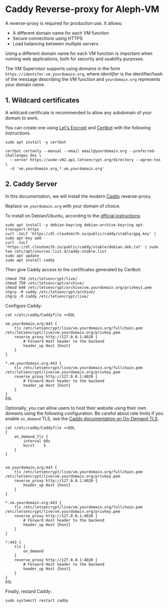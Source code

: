 # Caddy Reverse-proxy for Aleph-VM

A reverse-proxy is required for production use. It allows:

 - A different domain name for each VM function
 - Secure connections using HTTPS
 - Load balancing between multiple servers

Using a different domain name for each VM function is important when running web applications, 
both for security and usability purposes. 

The VM Supervisor supports using domains in the form `https://identifer.vm.yourdomain.org`, where
_identifier_ is the identifier/hash of the message describing the VM function and `yourdomain.org` 
represents your domain name.

## 1. Wildcard certificates

A wildcard certificate is recommended to allow any subdomain of your domain to work.

You can create one using [Let's Encrypt](https://letsencrypt.org/) and
[Certbot](https://certbot.eff.org/) with the following instructions.

```shell
sudo apt install -y certbot

certbot certonly --manual --email email@yourdomain.org --preferred-challenges dns \
  --server https://acme-v02.api.letsencrypt.org/directory --agree-tos \
  -d 'vm.yourdomain.org,*.vm.yourdomain.org'
```

## 2. Caddy Server

In this documentation, we will install the modern [Caddy](https://caddyserver.com/) reverse-proxy.

Replace `vm.yourdomain.org` with your domain of choice. 

To install on Debian/Ubuntu, according to the
[official instructions](https://caddyserver.com/docs/install#debian-ubuntu-raspbian):
```shell
sudo apt install -y debian-keyring debian-archive-keyring apt-transport-https
curl -1sLf 'https://dl.cloudsmith.io/public/caddy/stable/gpg.key' | sudo apt-key add -
curl -1sLf 'https://dl.cloudsmith.io/public/caddy/stable/debian.deb.txt' | sudo tee /etc/apt/sources.list.d/caddy-stable.list
sudo apt update
sudo apt install caddy
```

Then give Caddy access to the certificates generated by Certbot:
```shell
chmod 750 /etc/letsencrypt/live/
chmod 750 /etc/letsencrypt/archive/
chmod 640 /etc/letsencrypt/archive/vm.yourdomain.org/privkey1.pem
chgrp -R caddy /etc/letsencrypt/archive/
chgrp -R caddy /etc/letsencrypt/live/
```

Configure Caddy:
```shell
cat >/etc/caddy/Caddyfile <<EOL

vm.yourdomain.org:443 {
    tls /etc/letsencrypt/live/vm.yourdomain.org/fullchain.pem /etc/letsencrypt/live/vm.yourdomain.org/privkey.pem
    reverse_proxy http://127.0.0.1:4020 {
        # Forward Host header to the backend
        header_up Host {host}
    }
}

*.vm.yourdomain.org:443 {
    tls /etc/letsencrypt/live/vm.yourdomain.org/fullchain.pem /etc/letsencrypt/live/vm.yourdomain.org/privkey.pem
    reverse_proxy http://127.0.0.1:4020 {
        # Forward Host header to the backend
        header_up Host {host}
    }
}
EOL
```

Optionally, you can allow users to host their website using their own domains using the following
configuration. Be careful about rate limits if you enable `on_demand` TLS, 
see the [Caddy documentation on On-Demand TLS](https://caddyserver.com/docs/automatic-https#on-demand-tls).
```shell
cat >/etc/caddy/Caddyfile <<EOL
{
    on_demand_tls {
        interval 60s
        burst    5
    }
}


vm.yourdomain.org:443 {
    tls /etc/letsencrypt/live/vm.yourdomain.org/fullchain.pem /etc/letsencrypt/live/vm.yourdomain.org/privkey.pem
    reverse_proxy http://127.0.0.1:4020 {
        header_up Host {host}
    }
}

*.vm.yourdomain.org:443 {
    tls /etc/letsencrypt/live/vm.yourdomain.org/fullchain.pem /etc/letsencrypt/live/vm.yourdomain.org/privkey.pem
    reverse_proxy http://127.0.0.1:4020 {
        # Forward Host header to the backend
        header_up Host {host}
    }
}

*:443 {
    tls {
        on_demand
    }
    reverse_proxy http://127.0.0.1:4020 {
        # Forward Host header to the backend
        header_up Host {host}
    }
}
EOL
```

Finally, restard Caddy:
```shell
sudo systemctl restart caddy
